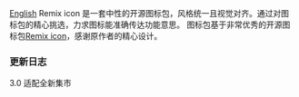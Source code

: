[English](https://github.com/mozhux/Remix-icon/README.md)
Remix icon 是一套中性的开源图标包，风格统一且视觉对齐。通过对图标包的精心挑选，力求图标能准确传达功能意思。
图标包基于非常优秀的开源图标包[Remix icon](https://remixicon.com/)，感谢原作者的精心设计。

### 更新日志

3.0 适配全新集市